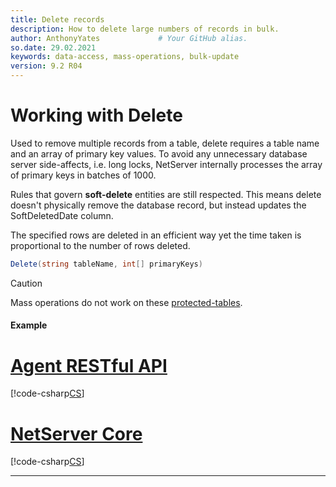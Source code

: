 ```yaml
---
title: Delete records
description: How to delete large numbers of records in bulk.
author: AnthonyYates             # Your GitHub alias.
so.date: 29.02.2021
keywords: data-access, mass-operations, bulk-update
version: 9.2 R04
---
```


# Working with Delete

Used to remove multiple records from a table, delete requires a table name and an array of primary key values. To avoid any unnecessary database server side-affects, i.e. long locks, NetServer internally processes the array of primary keys in batches of 1000.

Rules that govern **soft-delete** entities are still respected. This means delete doesn't physically remove the database record, but instead updates the SoftDeletedDate column.

The specified rows are deleted in an efficient way yet the time taken is proportional to the number of rows deleted.

```csharp
Delete(string tableName, int[] primaryKeys) 
```

> [!CAUTION]
> Mass operations do not work on these [protected-tables][1].
> 
#### Example

# [Agent RESTful API](#tab/delete-1)

[!code-csharp[CS](../includes/mass-operation-delete-agent.cs)]


# [NetServer Core](#tab/delete-2)

[!code-csharp[CS](../includes/mass-operation-delete-core.cs)]

***

<!-- Referenced links -->

[1]: protected-tables.md
